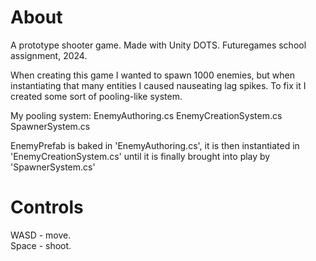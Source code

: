 # About
A prototype shooter game. Made with Unity DOTS. Futuregames school assignment, 2024. 

When creating this game I wanted to spawn 1000 enemies, but when instantiating
that many entities I caused nauseating lag spikes. To fix it I created some
sort of pooling-like system.

My pooling system:
EnemyAuthoring.cs
EnemyCreationSystem.cs
SpawnerSystem.cs

EnemyPrefab is baked in 'EnemyAuthoring.cs', it is then instantiated in 'EnemyCreationSystem.cs' until it is finally brought into play by 'SpawnerSystem.cs'

# Controls
WASD - move.\
Space - shoot.
